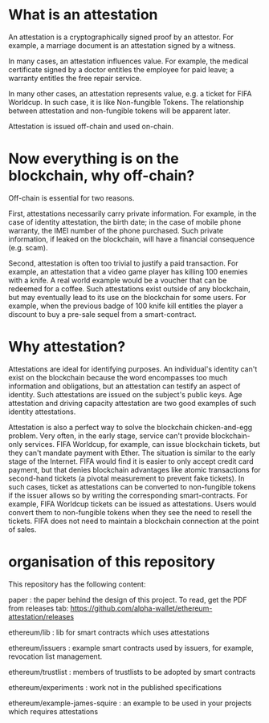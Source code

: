 # What is an attestation

An attestation is a cryptographically signed proof by an attestor. For example, a marriage document is an attestation signed by a witness.

In many cases, an attestation influences value. For example, the medical certificate signed by a doctor entitles the employee for paid leave; a warranty entitles the free repair service.

In many other cases, an attestation represents value, e.g. a ticket for FIFA Worldcup. In such case, it is like Non-fungible Tokens. The relationship between attestation and non-fungible tokens will be apparent later.

Attestation is issued off-chain and used on-chain.

# Now everything is on the blockchain, why off-chain?

Off-chain is essential for two reasons.

First, attestations necessarily carry private information. For example, in the case of identity attestation, the birth date; in the case of mobile phone warranty, the IMEI number of the phone purchased. Such private information, if leaked on the blockchain, will have a financial consequence (e.g. scam).

Second, attestation is often too trivial to justify a paid transaction. For example, an attestation that a video game player has killing 100 enemies with a knife. A real world example would be a voucher that can be redeemed for a coffee. Such attestations exist outside of any blockchain, but may eventually lead to its use on the blockchain for some users. For example, when the previous badge of 100 knife kill entitles the player a discount to buy a pre-sale sequel from a smart-contract.

# Why attestation?

Attestations are ideal for identifying purposes. An individual's identity can't exist on the blockchain because the word encompasses too much information and obligations, but an attestation can testify an aspect of identity. Such attestations are issued on the subject's public keys. Age attestation and driving capacity attestation are two good examples of such identity attestations.

Attestation is also a perfect way to solve the blockchain chicken-and-egg problem. Very often, in the early stage, service can't provide blockchain-only services. FIFA Worldcup, for example, can issue blockchain tickets, but they can't mandate payment with Ether. The situation is similar to the early stage of the Internet. FIFA would find it is easier to only accept credit card payment, but that denies blockchain advantages like atomic transactions for second-hand tickets (a pivotal measurement to prevent fake tickets). In such cases, ticket as attestations can be converted to non-fungible tokens if the issuer allows so by writing the corresponding smart-contracts. For example, FIFA Worldcup tickets can be issued as attestations. Users would convert them to non-fungible tokens when they see the need to resell the tickets. FIFA does not need to maintain a blockchain connection at the point of sales.

# organisation of this repository

This repository has the following content:

paper
: the paper behind the design of this project. To read, get the PDF from releases tab: https://github.com/alpha-wallet/ethereum-attestation/releases

ethereum/lib
: lib for smart contracts which uses attestations

ethereum/issuers
: example smart contracts used by issuers, for example, revocation list management.

ethereum/trustlist
: members of trustlists to be adopted by smart contracts

ethereum/experiments
: work not in the published specifications

ethereum/example-james-squire
: an example to be used in your projects which requires attestations
